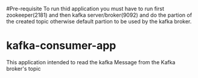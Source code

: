 #Pre-requisite
To run thid application you must have to run first zookeeper(2181) and then kafka server/broker(9092) and do the partion of the created topic otherwise default partion to
be used by the kafka broker.
# kafka-consumer-app

This application intended to read the kafka Message from the Kafka broker's topic 

